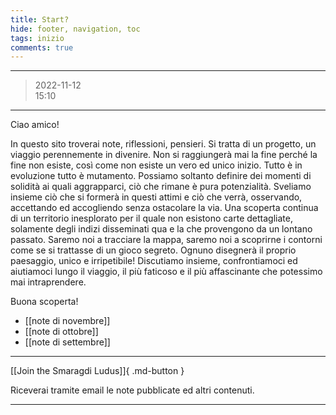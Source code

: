 ```yaml
---
title: Start?
hide: footer, navigation, toc
tags: inizio
comments: true
---
```

---
>2022-11-12  
>15:10
---

Ciao amico!

In questo sito troverai note, riflessioni, pensieri. Si tratta di un progetto, un viaggio perennemente in divenire. Non si raggiungerà mai la fine perché la fine non esiste, così come non esiste un vero ed unico inizio. Tutto è in evoluzione tutto è mutamento. Possiamo soltanto definire dei momenti di solidità ai quali aggrapparci, ciò che rimane è pura potenzialità. Sveliamo insieme ciò che si formerà in questi attimi e ciò che verrà, osservando, accettando ed accogliendo senza ostacolare la via. Una scoperta continua di un territorio inesplorato per il quale non esistono carte dettagliate, solamente degli indizi disseminati qua e la che provengono da un lontano passato. Saremo noi a tracciare la mappa, saremo noi a scoprirne i contorni come se si trattasse di un gioco segreto. Ognuno disegnerà il proprio paesaggio, unico e irripetibile! Discutiamo insieme, confrontiamoci ed aiutiamoci lungo il viaggio, il più faticoso e il più affascinante che potessimo mai intraprendere.  

Buona scoperta!


- [[note di novembre]]
- [[note di ottobre]]
- [[note di settembre]]

---

[[Join the Smaragdi Ludus]]{ .md-button }  

Riceverai tramite email le note pubblicate ed altri contenuti.  

---


